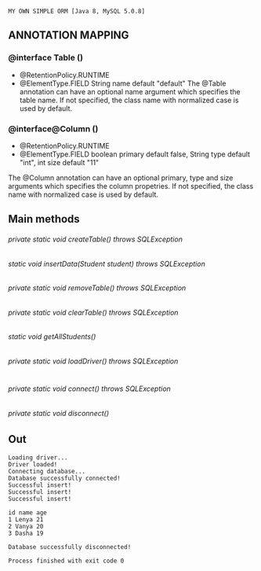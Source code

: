     MY OWN SIMPLE ORM [Java 8, MySQL 5.0.8]

## ANNOTATION MAPPING


### @interface Table ()
* @RetentionPolicy.RUNTIME
* @ElementType.FIELD
    String  name        default "default"
The @Table annotation can have an optional name argument which specifies the table name. If not specified, the class name with normalized case is used by default.
    

### @interface@Column ()
* @RetentionPolicy.RUNTIME
* @ElementType.FIELD
    boolean primary     default false, 
    String  type        default "int", 
    int     size        default "11"

The @Column annotation can have an optional primary, type and size arguments which specifies the column propetries. If not specified, the class name with normalized case is used by default.

## Main methods 
###### private static void createTable() throws SQLException 
###### static void insertData(Student student) throws SQLException 
###### private static void removeTable() throws SQLException
###### private static void clearTable() throws SQLException
###### static void getAllStudents()
###### private static void loadDriver() throws SQLException
#
###### private static void connect() throws SQLException
###### private static void disconnect()



## Out

    Loading driver...
    Driver loaded!
    Connecting database...
    Database successfully connected!
    Successful insert!
    Successful insert!
    Successful insert!

    id name age
    1 Lenya 21
    2 Vanya 20
    3 Dasha 19

    Database successfully disconnected!

    Process finished with exit code 0
